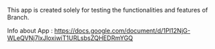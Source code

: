 This app is created solely for testing the functionalities and features of Branch.

Info about App : https://docs.google.com/document/d/1Pl12NjG-WLeQVNj7lxJloxiwiT1URLsbsZQHEDRmYGQ



